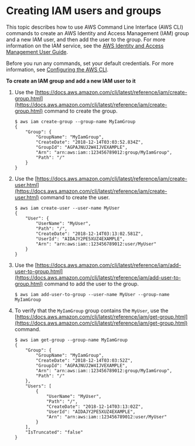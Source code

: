 # Creating IAM users and groups<a name="cli-services-iam-new-user-group"></a>

This topic describes how to use AWS Command Line Interface \(AWS CLI\) commands to create an AWS Identity and Access Management \(IAM\) group and a new IAM user, and then add the user to the group\. For more information on the IAM service, see the [AWS Identity and Access Management User Guide](https://docs.aws.amazon.com/IAM/latest/UserGuide/introduction.html)\.

Before you run any commands, set your default credentials\. For more information, see [Configuring the AWS CLI](cli-chap-configure.md)\.

**To create an IAM group and add a new IAM user to it**

1. Use the [https://docs.aws.amazon.com/cli/latest/reference/iam/create-group.html](https://docs.aws.amazon.com/cli/latest/reference/iam/create-group.html) command to create the group\.

   ```
   $ aws iam create-group --group-name MyIamGroup
   {
       "Group": {
           "GroupName": "MyIamGroup",
           "CreateDate": "2018-12-14T03:03:52.834Z",
           "GroupId": "AGPAJNUJ2W4IJVEXAMPLE",
           "Arn": "arn:aws:iam::123456789012:group/MyIamGroup",
           "Path": "/"
       }
   }
   ```

1. Use the [https://docs.aws.amazon.com/cli/latest/reference/iam/create-user.html](https://docs.aws.amazon.com/cli/latest/reference/iam/create-user.html) command to create the user\.

   ```
   $ aws iam create-user --user-name MyUser
   {
       "User": {
           "UserName": "MyUser",
           "Path": "/",
           "CreateDate": "2018-12-14T03:13:02.581Z",
           "UserId": "AIDAJY2PE5XUZ4EXAMPLE",
           "Arn": "arn:aws:iam::123456789012:user/MyUser"
       }
   }
   ```

1. Use the [https://docs.aws.amazon.com/cli/latest/reference/iam/add-user-to-group.html](https://docs.aws.amazon.com/cli/latest/reference/iam/add-user-to-group.html) command to add the user to the group\.

   ```
   $ aws iam add-user-to-group --user-name MyUser --group-name MyIamGroup
   ```

1. To verify that the `MyIamGroup` group contains the `MyUser`, use the [https://docs.aws.amazon.com/cli/latest/reference/iam/get-group.html](https://docs.aws.amazon.com/cli/latest/reference/iam/get-group.html) command\.

   ```
   $ aws iam get-group --group-name MyIamGroup
   {
       "Group": {
           "GroupName": "MyIamGroup",
           "CreateDate": "2018-12-14T03:03:52Z",
           "GroupId": "AGPAJNUJ2W4IJVEXAMPLE",
           "Arn": "arn:aws:iam::123456789012:group/MyIamGroup",
           "Path": "/"
       },
       "Users": [
           {
               "UserName": "MyUser",
               "Path": "/",
               "CreateDate": "2018-12-14T03:13:02Z",
               "UserId": "AIDAJY2PE5XUZ4EXAMPLE",
               "Arn": "arn:aws:iam::123456789012:user/MyUser"
           }
       ],
       "IsTruncated": "false"
   }
   ```